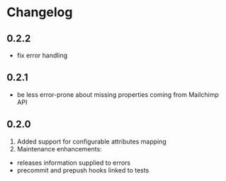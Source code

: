 # Changelog

## 0.2.2
- fix error handling

## 0.2.1
- be less error-prone about missing properties coming from Mailchimp API

## 0.2.0
1. Added support for configurable attributes mapping
2. Maintenance enhancements:
  - releases information supplied to errors
  - precommit and prepush hooks linked to tests
